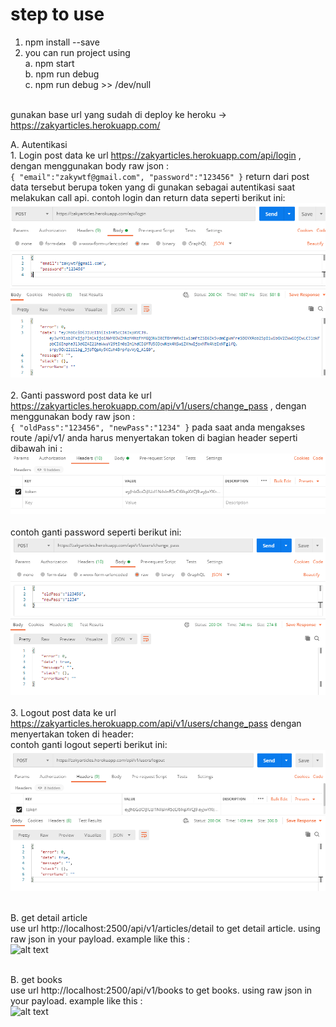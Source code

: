 # step to use

1. npm install --save
2. you can run project using <br/>
    a. npm start <br/>
    b. npm run debug <br/>
    c. npm run debug >> /dev/null <br/> <br/>

gunakan base url yang sudah di deploy ke heroku ->  https://zakyarticles.herokuapp.com/

A. Autentikasi<br/>
    1. Login
    post data ke url https://zakyarticles.herokuapp.com/api/login , dengan menggunakan body raw json : <br/>
    ```
    {
        "email":"zakywtf@gmail.com",
        "password":"123456"
    }
    ```
    return dari post data tersebut berupa token yang di gunakan sebagai autentikasi saat melakukan call api. contoh login dan return data seperti berikut ini: <br/>
    ![alt text](https://github.com/zakywtf/portal_berita/blob/master/documentation/login.png?raw=true)<br/><br/>
    2. Ganti password
    post data ke url https://zakyarticles.herokuapp.com/api/v1/users/change_pass , dengan menggunakan body raw json : <br/>
    ```
    {
        "oldPass":"123456",
        "newPass":"1234"
    }
    ```
    pada saat anda mengakses route /api/v1/ anda harus menyertakan token di bagian header seperti dibawah ini : 
    ![alt text](https://github.com/zakywtf/portal_berita/blob/master/documentation/headertoken.png?raw=true)<br/><br/>
    contoh ganti password seperti berikut ini: <br/>
    ![alt text](https://github.com/zakywtf/portal_berita/blob/master/documentation/changepass.png?raw=true)<br/><br/>
    3. Logout
    post data ke url https://zakyarticles.herokuapp.com/api/v1/users/change_pass dengan menyertakan token di header: <br/>
    contoh ganti logout seperti berikut ini: <br/>
    ![alt text](https://github.com/zakywtf/portal_berita/blob/master/documentation/logout.png?raw=true)<br/><br/>


B. get detail article<br/>
    use url http://localhost:2500/api/v1/articles/detail to get detail article. using raw json in your payload. example like this : <br/>
    ![alt text](https://github.com/zakywtf/portal_berita/blob/master/documentation/article_detail.png?raw=true)<br/><br/>

B. get books<br/>
    use url http://localhost:2500/api/v1/books to get books. using raw json in your payload. example like this : <br/>
    ![alt text](https://github.com/zakywtf/portal_berita/blob/master/documentation/get_books.png?raw=true)<br/><br/>